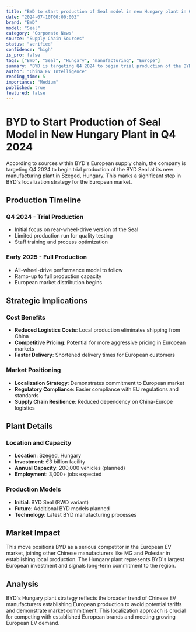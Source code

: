 ```yaml
---
title: "BYD to start production of Seal model in new Hungary plant in Q4 2024."
date: "2024-07-10T00:00:00Z"
brand: "BYD"
model: "Seal"
category: "Corporate News"
source: "Supply Chain Sources"
status: "verified"
confidence: "high"
is_pro: false
tags: ["BYD", "Seal", "Hungary", "manufacturing", "Europe"]
summary: "BYD is targeting Q4 2024 to begin trial production of the BYD Seal at its new manufacturing plant in Szeged, Hungary, marking a significant step in BYD's localization strategy for the European market."
author: "China EV Intelligence"
reading_time: 5
importance: "Medium"
published: true
featured: false
---
```


# BYD to Start Production of Seal Model in New Hungary Plant in Q4 2024

According to sources within BYD's European supply chain, the company is targeting Q4 2024 to begin trial production of the BYD Seal at its new manufacturing plant in Szeged, Hungary. This marks a significant step in BYD's localization strategy for the European market.

## Production Timeline

### Q4 2024 - Trial Production
- Initial focus on rear-wheel-drive version of the Seal
- Limited production run for quality testing
- Staff training and process optimization

### Early 2025 - Full Production
- All-wheel-drive performance model to follow
- Ramp-up to full production capacity
- European market distribution begins

## Strategic Implications

### Cost Benefits
- **Reduced Logistics Costs**: Local production eliminates shipping from China
- **Competitive Pricing**: Potential for more aggressive pricing in European markets
- **Faster Delivery**: Shortened delivery times for European customers

### Market Positioning
- **Localization Strategy**: Demonstrates commitment to European market
- **Regulatory Compliance**: Easier compliance with EU regulations and standards
- **Supply Chain Resilience**: Reduced dependency on China-Europe logistics

## Plant Details

### Location and Capacity
- **Location**: Szeged, Hungary
- **Investment**: €3 billion facility
- **Annual Capacity**: 200,000 vehicles (planned)
- **Employment**: 3,000+ jobs expected

### Production Models
- **Initial**: BYD Seal (RWD variant)
- **Future**: Additional BYD models planned
- **Technology**: Latest BYD manufacturing processes

## Market Impact

This move positions BYD as a serious competitor in the European EV market, joining other Chinese manufacturers like MG and Polestar in establishing local production. The Hungary plant represents BYD's largest European investment and signals long-term commitment to the region.

## Analysis

BYD's Hungary plant strategy reflects the broader trend of Chinese EV manufacturers establishing European production to avoid potential tariffs and demonstrate market commitment. This localization approach is crucial for competing with established European brands and meeting growing European EV demand.
